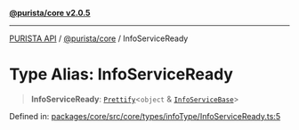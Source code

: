 [**@purista/core v2.0.5**](../README.md)

***

[PURISTA API](../../../packages.md) / [@purista/core](../README.md) / InfoServiceReady

# Type Alias: InfoServiceReady

> **InfoServiceReady**: [`Prettify`](Prettify.md)\<`object` & [`InfoServiceBase`](InfoServiceBase.md)\>

Defined in: [packages/core/src/core/types/infoType/InfoServiceReady.ts:5](https://github.com/puristajs/purista/blob/master/packages/core/src/core/types/infoType/InfoServiceReady.ts#L5)
